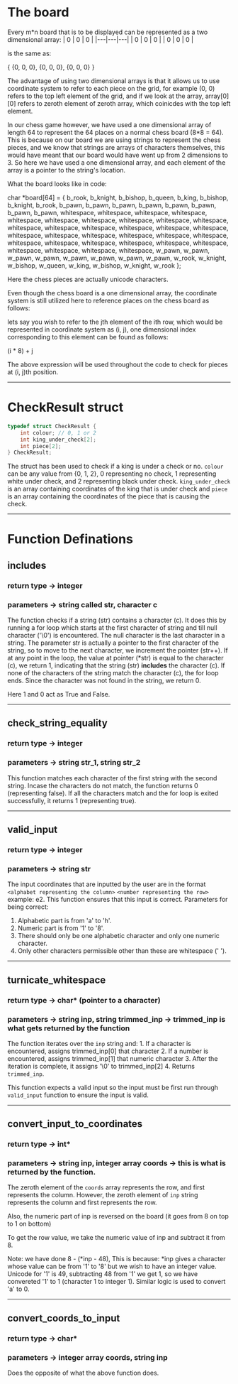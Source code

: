 # The board
Every m*n board that is to be displayed can be represented as a two dimensional array:
| 0 | 0 | 0 |
|---|---|---|
| 0 | 0 | 0 |
| 0 | 0 | 0 |

is the same as:

{
    {0, 0, 0},
    {0, 0, 0}, 
    {0, 0, 0}
}

The advantage of using two dimensional arrays is that it allows us to use coordinate system to refer to each piece on the grid, for example (0, 0) refers to the top left element of the grid, and if we look at the array, array[0][0] refers to zeroth element of zeroth array, which coinicdes with the top left element.


In our chess game however, we have used a one dimensional array of length 64 to represent the 64 places on a normal chess board (8*8 = 64). This is because on our board we are using strings to represent the chess pieces, and we know that strings are arrays of characters themselves, this would have meant that our board would have went up from 2 dimensions to 3. So here we have used a one dimensional array, and each element of the array is a pointer to the string's location. 

What the board looks like in code:

char *board[64] = {
        b_rook, b_knight, b_bishop, b_queen, b_king, b_bishop, b_knight, b_rook,
        b_pawn, b_pawn, b_pawn, b_pawn, b_pawn, b_pawn, b_pawn, b_pawn,
        whitespace, whitespace, whitespace, whitespace, whitespace, whitespace, whitespace, whitespace,
        whitespace, whitespace, whitespace, whitespace, whitespace, whitespace, whitespace, whitespace,
        whitespace, whitespace, whitespace, whitespace, whitespace, whitespace, whitespace, whitespace,
        whitespace, whitespace, whitespace, whitespace, whitespace, whitespace, whitespace, whitespace,
        w_pawn, w_pawn, w_pawn, w_pawn, w_pawn, w_pawn, w_pawn, w_pawn,
        w_rook, w_knight, w_bishop, w_queen, w_king, w_bishop, w_knight, w_rook
    };

Here the chess pieces are actually unicode characters.

Even though the chess board is a one dimensional array, the coordinate system is still utilized here to reference places on the chess board as follows:

lets say you wish to refer to the jth element of the ith row, which would be represented in coordinate system as (i, j), one dimensional index corresponding to this element can be found as follows:

(i * 8) + j

The above expression will be used throughout the code to check for pieces at (i, j)th position.


___
# CheckResult struct

```c
typedef struct CheckResult {
    int colour; // 0, 1 or 2
    int king_under_check[2]; 
    int piece[2];
} CheckResult;
```

The struct has been used to check if a king is under a check or no. `colour` can be any value from {0, 1, 2}, 0 representing no check, 1 representing white under check, and 2 representing black under check. `king_under_check` is an array containing coordinates of the king that is under check and `piece` is an array containing the coordinates of the piece that is causing the check.

___

# Function Definations 

## includes
### return type -> integer
### parameters -> string called str, character c

The function checks if a string (str) contains a character (c). It does this by running a for loop which starts at the first character of string and till null character ('\0') is encountered. The null character is the last character in a string. The parameter str is actually a pointer to the first character of the string, so to move to the next character, we increment the pointer (str++). If at any point in the loop, the value at pointer (\*str) is equal to the character (c), we return 1, indicating that the string (str) **includes** the character (c). If none of the characters of the string match the character (c), the for loop ends. Since the character was not found in the string, we return 0. 

Here 1 and 0 act as True and False.
___
## check_string_equality
### return type -> integer
### parameters -> string str_1, string str_2

This function matches each character of the first string with the second string. Incase the characters do not match, the function returns 0 (representing false). If all the characters match and the for loop is exited successfully, it returns 1 (representing true).

___
## valid_input
### return type -> integer
### parameters -> string str

The input coordinates that are inputted by the user are in the format `<alphabet representing the column>` `<number representing the row>` example: e2. This function ensures that this input is correct. Parameters for being correct:

1. Alphabetic part is from 'a' to 'h'.
2. Numeric part is from '1' to '8'.
3. There should only be one alphabetic character and only one numeric character.
4. Only other characters permissible other than these are whitespace (' ').

___
## turnicate_whitespace
### return type -> char* (pointer to a character)
### parameters -> string inp, string trimmed_inp -> trimmed_inp is what gets returned by the function

The function iterates over the `inp` string and:
    1. If a character is encountered, assigns trimmed_inp[0] that character
    2. If a number is encountered, assigns trimmed_inp[1] that numeric character
    3. After the iteration is complete, it assigns '\0' to trimmed_inp[2]
    4. Returns `trimmed_inp`.

This function expects a valid input so the input must be first run through `valid_input` function to ensure the input is valid.

___
## convert_input_to_coordinates
### return type -> int*
### parameters -> string inp, integer array coords -> this is what is returned by the function.

The zeroth element of the `coords` array represents the row, and first represents the column. However, the zeroth element of `inp` string represents the column and first represents the row. 

Also, the numeric part of inp is reversed on the board (it goes from 8 on top to 1 on bottom)

To get the row value, we take the numeric value of inp and subtract it from 8.

Note: we have done 8 - (*inp - 48), This is because:
    *inp gives a character whose value can be from '1' to '8' but we wish to have an integer value. Unicode for '1' is 49, subtracting 48 from '1' we get 1, so we have convereted '1' to 1 (character 1 to integer 1).
    Similar logic is used to convert 'a' to 0.

___
## convert_coords_to_input
### return type -> char*
### parameters -> integer array coords, string inp

Does the opposite of what the above function does.

